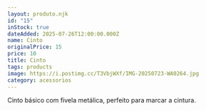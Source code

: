 ```yaml
---
layout: produto.njk
id: "15"
inStock: true
dateAdded: 2025-07-26T12:00:00.000Z
name: Cinto
originalPrice: 15
price: 10
title: Cinto
tags: products
image: https://i.postimg.cc/T3VbjWXf/IMG-20250723-WA0264.jpg
category: acessorios
---
```


Cinto básico com fivela metálica, perfeito para marcar a cintura.